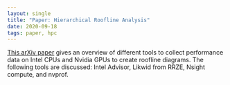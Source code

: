 ```yaml
---
layout: single
title: "Paper: Hierarchical Roofline Analysis"
date: 2020-09-18
tags: paper, hpc
---
```


[This arXiv paper](https://arxiv.org/abs/2009.02449) gives an overview of
different tools to collect performance data on Intel CPUs and Nvidia GPUs to
create roofline diagrams. The following tools are discussed: Intel Advisor,
Likwid from RRZE, Nsight compute, and nvprof.
